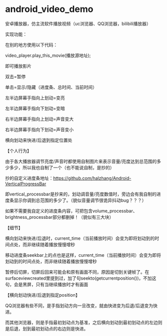 # android_video_demo
安卓播放器，仿主流软件播放视频（uc浏览器、QQ浏览器，bilibili播放器）

实现功能：

在别的地方使用以下代码：

video_player.play_this_movie(播放源地址);

即可播放影片



双击=暂停

单击=显示/隐藏（进度条、总时间、当前时间）

左半边屏幕手指向上划动=变亮

左半边屏幕手指向下划动=变暗

右半边屏幕手指向上划动=声音变大

右半边屏幕手指向下划动=声音变小



横向划动来快进/后退到指定位置处


【个人行为】

由于各大播放器调节亮度/声音时都使用自制图片来表示音量/亮度达到总范围的多少多少，所以我也自制了一个（也不能说自制，是抄的）

抄的自定义进度条地址：https://github.com/halzhang/Android-VerticalProgressBar

即vertical_processbar是抄来的，划动调音量/亮度数值时，旁边会有我自制的进度条显示你调到总范围的多少了。（貌似音量调节很诡异抖动bug？？？）

如果不需要我自定义的进度条内容，可把包含volume_processbar、brightness_processbar部分都删掉！（貌似有三大块）



【细节】

横向划动来快进/后退时，current_time（当前播放时间）会变为即将划动到的时间点处，而非继续随着播放慢慢增秒


移动进度条seekbar上的点也是这样，current_time（当前播放时间）会变为即将划动到的时间点处，而非继续随着播放慢慢增秒


暂停后切屏，切屏后回来可能会和原有画面不同，原因是切到关键帧了。在surfaceviewcreated里提到过，加了句seekto(getcurrentposition())，不加这句，会是黑屏，只有当继续播放时才有画面




【横向划动快进/后退到指定position】

QQ浏览器有些不同，是手指划动方向一旦改变，就由快进变为后退/后退变为快进。

而其他浏览器，则是手指最初划动点为基准，之后横向划动到最初划动点的左边则是后退，划到最初划动点的右边则是快进。

